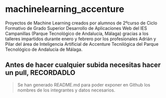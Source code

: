 # machinelearning_accenture
Proyectos de Machine Learning creados por alumnos de 2ºcurso de Ciclo Formativo de Grado Superior Desarrollo de Aplicaciones Web del IES Campanillas (Parque Tecnológico de Andalucía, Málaga) gracias a los talleres impartidos durante enero y febrero por los profesionales Adrián y Pilar del área de Inteligencia Artificial de Accenture Tecnilógica del Parque Tecnológico de Andalucía de Málaga. 

## Antes de hacer cualquier subida necesitas hacer un pull, RECORDADLO
> Se han generado README.md para poder exponer en Github los nombres de los integrantes y datos necesarios.
